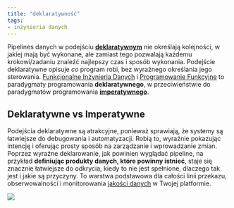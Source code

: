 ```yaml
---
title: "deklaratywność"
tags:
- inżynieria danych
---
```

Pipelines danych w podejściu **[deklaratywnym](notes/deklaratywność.md)** nie określają kolejności, w jakiej mają być wykonane, ale zamiast tego pozwalają każdemu krokowi/zadaniu znaleźć najlepszy czas i sposób wykonania. Podejście deklaratywne opisuje *co* program robi, bez wyraźnego określania jego sterowania. [Funkcjonalne Inżynieria Danych](notes/funkcjonalny%20data%20engineering.md) i [Programowanie Funkcyjne](notes/programowanie%20funkcyjne.md) to paradygmaty programowania **deklaratywnego**, w przeciwieństwie do paradygmatów programowania **[imperatywnego](notes/imperatywność.md)**.

## Deklaratywne vs Imperatywne
Podejścia deklaratywne są atrakcyjne, ponieważ sprawiają, że systemy są łatwiejsze do debugowania i automatyzacji. Robią to, wyraźnie pokazując intencję i oferując prosty sposób na zarządzanie i wprowadzanie zmian. Poprzez wyraźne deklarowanie, jak powinien wyglądać pipeline, na przykład **definiując produkty danych, które powinny istnieć**, staje się znacznie łatwiejsze do odkrycia, kiedy to nie jest spełnione, dlaczego tak jest i jakie są przyczyny. To warstwa podstawowa dla całości linii przekazu, obserwowalności i monitorowania [jakości danych](https://airbyte.com/blog/data-quality-issues) w Twojej platformie.

![](images/declarative-vs-imperative.png)
